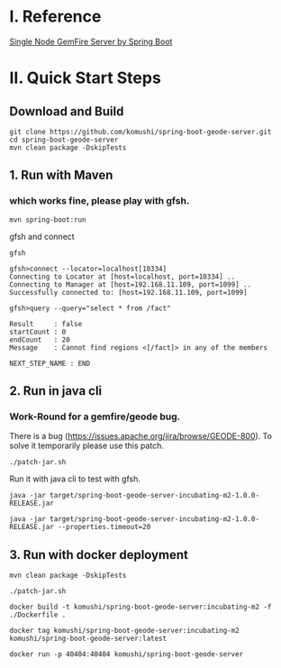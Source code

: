 # I. Reference
[Single Node GemFire Server by Spring Boot](https://github.com/komushi/spring-boot-gemfire-server)

# II. Quick Start Steps 

## Download and Build

```
git clone https://github.com/komushi/spring-boot-geode-server.git
cd spring-boot-geode-server
mvn clean package -DskipTests
```

## 1. Run with Maven

### which works fine, please play with gfsh.

```
mvn spring-boot:run
```

gfsh and connect

```
gfsh
```

```
gfsh>connect --locator=localhost[10334]
Connecting to Locator at [host=localhost, port=10334] ..
Connecting to Manager at [host=192.168.11.109, port=1099] ..
Successfully connected to: [host=192.168.11.109, port=1099]
```

```
gfsh>query --query="select * from /fact"

Result     : false
startCount : 0
endCount   : 20
Message    : Cannot find regions <[/fact]> in any of the members

NEXT_STEP_NAME : END
```

## 2. Run in java cli

### Work-Round for a gemfire/geode bug.
There is a bug (https://issues.apache.org/jira/browse/GEODE-800). To solve it temporarily please use this patch.
```
./patch-jar.sh
```

Run it with java cli to test with gfsh.

```
java -jar target/spring-boot-geode-server-incubating-m2-1.0.0-RELEASE.jar

java -jar target/spring-boot-geode-server-incubating-m2-1.0.0-RELEASE.jar --properties.timeout=20
```

## 3. Run with docker deployment

```
mvn clean package -DskipTests

./patch-jar.sh

docker build -t komushi/spring-boot-geode-server:incubating-m2 -f ./Dockerfile .

docker tag komushi/spring-boot-geode-server:incubating-m2 komushi/spring-boot-geode-server:latest

docker run -p 40404:40404 komushi/spring-boot-geode-server
```